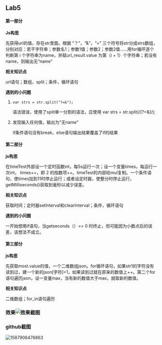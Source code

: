## Lab5

#### 第一部分

**Js构思**

先获得url的值，存在str里面。根据 “？”，“&”，“=” 三个符号将str分成strs数组，分别对应：若干字符串；参数名1；参数1值；参数2；参数2值......用for循环逐个判断第 i 个字符串为name，并赋url_result.value 为第（i + 1）个字符串；若没有name，则输出无“name”

**相关知识点**

url语句；数组，split；条件，循环语句

**遇到的小问题**

1. ```
   var strs = str.split("?=&");
   ```

    语法错误，使用了split单一分割的语法，应使用 var strs = str.split(/[?=&]/); 

2. 发现输入任何值，输出为"无name"

   if条件语句没有break，else语句输出结果覆盖了if的结果

#### 第二部分

**js构思**

在timeTest外部设一个定时函数int，每5s运行一次；设一个变量times，每运行一次int， times++，即 2 的指数项++。timeTest的内部给mul复制。一个条件语句，使times加到11时停止运行；或者设定时器，使整分时停止运行，getMilliseconds()获取到毫秒以减少误差。

**相关知识点**

获取时间；定时器setInterval和clearInterval；条件，循环语句

**遇到的小问题**

一开始想用if语句，当getseconds（）== 0 时终止，但可能因为小数点后的误差，该想法不成立。

#### 第三部分

**js构思**

先获取most.value的值，一个二维数组json。for循环语句，如果str1的字符没有读到过，建一个新的json[字符]=1，如果读到过就在原来的数值上++。第二个for语句遍历json，设一变量max，当有新的数值大于max，就取新的数值。

**相关知识点**

二维数组；for_in语句遍历

### 效果![效果截图](效果截图.png)

### github截图

![1587906476863](github截图.png)